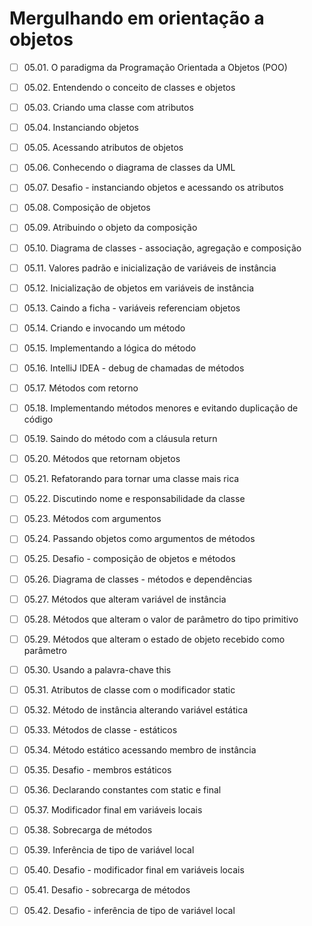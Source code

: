 #  Mergulhando em orientação a objetos

- [ ] 05.01. O paradigma da Programação Orientada a Objetos (POO)

- [ ] 05.02. Entendendo o conceito de classes e objetos

- [ ] 05.03. Criando uma classe com atributos

- [ ] 05.04. Instanciando objetos

- [ ] 05.05. Acessando atributos de objetos

- [ ] 05.06. Conhecendo o diagrama de classes da UML

- [ ] 05.07. Desafio - instanciando objetos e acessando os atributos

- [ ] 05.08. Composição de objetos

- [ ] 05.09. Atribuindo o objeto da composição

- [ ] 05.10. Diagrama de classes - associação, agregação e composição

- [ ] 05.11. Valores padrão e inicialização de variáveis de instância

- [ ] 05.12. Inicialização de objetos em variáveis de instância

- [ ] 05.13. Caindo a ficha - variáveis referenciam objetos

- [ ] 05.14. Criando e invocando um método

- [ ] 05.15. Implementando a lógica do método

- [ ] 05.16. IntelliJ IDEA - debug de chamadas de métodos

- [ ] 05.17. Métodos com retorno

- [ ] 05.18. Implementando métodos menores e evitando duplicação de código

- [ ] 05.19. Saindo do método com a cláusula return

- [ ] 05.20. Métodos que retornam objetos

- [ ] 05.21. Refatorando para tornar uma classe mais rica

- [ ] 05.22. Discutindo nome e responsabilidade da classe

- [ ] 05.23. Métodos com argumentos

- [ ] 05.24. Passando objetos como argumentos de métodos

- [ ] 05.25. Desafio - composição de objetos e métodos

- [ ] 05.26. Diagrama de  classes - métodos e dependências

- [ ] 05.27. Métodos que alteram variável de instância

- [ ] 05.28. Métodos que alteram o valor de parâmetro do tipo primitivo

- [ ] 05.29. Métodos que alteram o estado de objeto recebido como parâmetro

- [ ] 05.30. Usando a palavra-chave this

- [ ] 05.31. Atributos de classe com o modificador static

- [ ] 05.32. Método de instância alterando variável estática

- [ ] 05.33. Métodos de classe - estáticos

- [ ] 05.34. Método estático acessando membro de instância

- [ ] 05.35. Desafio - membros estáticos

- [ ] 05.36. Declarando constantes com static e final

- [ ] 05.37. Modificador final em variáveis locais

- [ ] 05.38. Sobrecarga de métodos

- [ ] 05.39. Inferência de tipo de variável local

- [ ] 05.40. Desafio - modificador final em variáveis locais

- [ ] 05.41. Desafio - sobrecarga de métodos

- [ ] 05.42. Desafio - inferência de tipo de variável local
